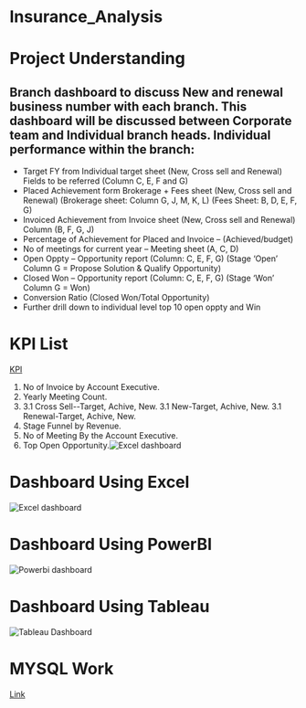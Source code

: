 # Insurance_Analysis

# Project Understanding 
## Branch dashboard to discuss New and renewal business number with each branch. This dashboard will be discussed between Corporate team and Individual branch heads. Individual performance within the branch:
* Target FY from Individual target sheet (New, Cross sell and Renewal) Fields to be referred (Column C, E, F and G)
* Placed Achievement form Brokerage + Fees sheet (New, Cross sell and Renewal) (Brokerage sheet: Column G, J, M, K, L) (Fees Sheet: B, D, E, F, G)
* Invoiced Achievement from Invoice sheet (New, Cross sell and Renewal) Column (B, F, G, J)
* Percentage of Achievement for Placed and Invoice – (Achieved/budget)
* No of meetings for current year – Meeting sheet (A, C, D)
* Open Oppty – Opportunity report (Column: C, E, F, G) (Stage ‘Open’ Column G = Propose Solution & Qualify Opportunity)
* Closed Won – Opportunity report (Column: C, E, F, G) (Stage ‘Won’ Column G = Won)
* Conversion Ratio (Closed Won/Total Opportunity)
* Further drill down to individual level top 10 open oppty and Win 
 
# KPI List
<a href="https://github.com/SandeshReddyGS/Insurance_Analysis-/blob/main/Insurance%20KPI%20Sheet.pptx">KPI</a>
1. No of Invoice by Account Executive.
2. Yearly Meeting Count.
3. 3.1 Cross Sell--Target, Achive, New. 3.1 New-Target, Achive, New. 3.1 Renewal-Target, Achive, New.
4. Stage Funnel by Revenue.
5. No of Meeting By the Account Executive.
6. Top Open Opportunity.![Excel dashboard](https://github.com/user-attachments/assets/198e96e6-cb49-4e45-bcdf-30b58184c21d)


# Dashboard Using Excel
![Excel dashboard](https://github.com/user-attachments/assets/198e96e6-cb49-4e45-bcdf-30b58184c21d)


# Dashboard Using PowerBI
![Powerbi dashboard ](https://github.com/user-attachments/assets/95f694b0-159c-4d8f-b9ff-4335065ea3e7)


# Dashboard Using Tableau
![Tableau Dashboard](https://github.com/user-attachments/assets/7a418254-314f-4c9c-b8ab-cc84fda831e5)


# MYSQL Work 
<a href="https://github.com/SandeshReddyGS/Insurance_Analysis-/blob/main/Sql_project.sql">Link</a>

